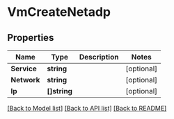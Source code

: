 # VmCreateNetadp

## Properties
Name | Type | Description | Notes
------------ | ------------- | ------------- | -------------
**Service** | **string** |  | [optional] 
**Network** | **string** |  | [optional] 
**Ip** | **[]string** |  | [optional] 

[[Back to Model list]](../README.md#documentation-for-models) [[Back to API list]](../README.md#documentation-for-api-endpoints) [[Back to README]](../README.md)


